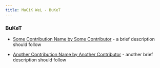 ```yaml
---
title: MaGiK WeL - BuKeT
---
```


<div class="text-center">
  <h3>BuKeT</h3>
</div>

- [Some Contribution Name by Some Contributor]() - a brief description should follow  

- [Another Contribution Name by Another Contributor]() - another brief description should follow  

